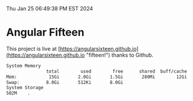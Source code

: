 Thu Jan 25 06:49:38 PM EST 2024

# Angular Fifteen


This project is live at [https://angularsixteen.github.io](https://angularsixteen.github.io "fifteen!") thanks to Github.

```bash
System Memory
               total        used        free      shared  buff/cache   available
Mem:            15Gi       2.0Gi       1.5Gi       280Mi        12Gi        13Gi
Swap:          8.0Gi       512Ki       8.0Gi
System Storage
502M	.
```
